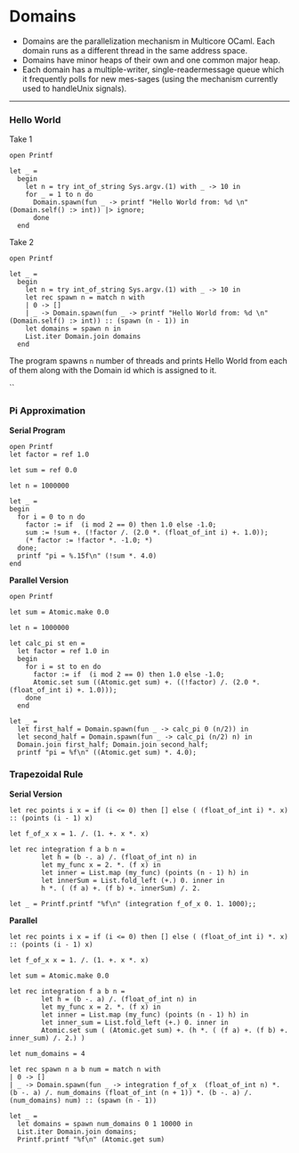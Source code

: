 # Domains

[Source]: (https://ocaml.org/meetings/ocaml/2014/ocaml2014_1.pdf)

* Domains are the parallelization mechanism in Multicore OCaml. Each domain runs as a different thread in the same address space.
* Domains have minor heaps of their own and one common major heap.
* Each  domain  has  a  multiple-writer,  single-readermessage queue which it frequently polls for new mes-sages (using the mechanism currently used to handleUnix  signals).

---

### Hello World
Take 1
```
open Printf

let _ =
  begin
    let n = try int_of_string Sys.argv.(1) with _ -> 10 in
    for _ = 1 to n do
      Domain.spawn(fun _ -> printf "Hello World from: %d \n" (Domain.self() :> int)) |> ignore;
      done
  end

```

Take 2
```
open Printf

let _ =
  begin
    let n = try int_of_string Sys.argv.(1) with _ -> 10 in
    let rec spawn n = match n with
    | 0 -> []
    | _ -> Domain.spawn(fun _ -> printf "Hello World from: %d \n" (Domain.self() :> int)) :: (spawn (n - 1)) in
    let domains = spawn n in
    List.iter Domain.join domains
  end
```

The program spawns `n` number of threads and prints Hello World from each of them along with the Domain id which is assigned to it.

``

### Pi Approximation

**Serial Program**

```
open Printf
let factor = ref 1.0

let sum = ref 0.0

let n = 1000000

let _ =
begin
  for i = 0 to n do
    factor := if  (i mod 2 == 0) then 1.0 else -1.0;
    sum := !sum +. (!factor /. (2.0 *. (float_of_int i) +. 1.0));
    (* factor := !factor *. -1.0; *)
  done;
  printf "pi = %.15f\n" (!sum *. 4.0)
end

```

**Parallel Version**

```
open Printf

let sum = Atomic.make 0.0

let n = 1000000

let calc_pi st en =
  let factor = ref 1.0 in
  begin
    for i = st to en do
      factor := if  (i mod 2 == 0) then 1.0 else -1.0;
      Atomic.set sum ((Atomic.get sum) +. ((!factor) /. (2.0 *. (float_of_int i) +. 1.0)));
    done
  end

let _ =
  let first_half = Domain.spawn(fun _ -> calc_pi 0 (n/2)) in
  let second_half = Domain.spawn(fun _ -> calc_pi (n/2) n) in
  Domain.join first_half; Domain.join second_half;
  printf "pi = %f\n" ((Atomic.get sum) *. 4.0);

```

### Trapezoidal Rule

**Serial Version**

```
let rec points i x = if (i <= 0) then [] else ( (float_of_int i) *. x) :: (points (i - 1) x)

let f_of_x x = 1. /. (1. +. x *. x)

let rec integration f a b n =
        let h = (b -. a) /. (float_of_int n) in
        let my_func x = 2. *. (f x) in
        let inner = List.map (my_func) (points (n - 1) h) in
        let innerSum = List.fold_left (+.) 0. inner in
        h *. ( (f a) +. (f b) +. innerSum) /. 2.

let _ = Printf.printf "%f\n" (integration f_of_x 0. 1. 1000);;

```
**Parallel**

```
let rec points i x = if (i <= 0) then [] else ( (float_of_int i) *. x) :: (points (i - 1) x)

let f_of_x x = 1. /. (1. +. x *. x)

let sum = Atomic.make 0.0

let rec integration f a b n =
        let h = (b -. a) /. (float_of_int n) in
        let my_func x = 2. *. (f x) in
        let inner = List.map (my_func) (points (n - 1) h) in
        let inner_sum = List.fold_left (+.) 0. inner in
        Atomic.set sum ( (Atomic.get sum) +. (h *. ( (f a) +. (f b) +. inner_sum) /. 2.) )

let num_domains = 4

let rec spawn n a b num = match n with
| 0 -> []
| _ -> Domain.spawn(fun _ -> integration f_of_x  (float_of_int n) *. (b -. a) /. num_domains (float_of_int (n + 1)) *. (b -. a) /. (num_domains) num) :: (spawn (n - 1))

let _ =
  let domains = spawn num_domains 0 1 10000 in
  List.iter Domain.join domains;
  Printf.printf "%f\n" (Atomic.get sum)

```
